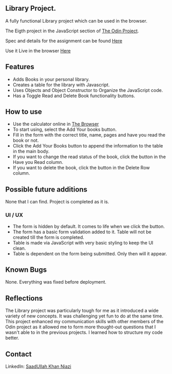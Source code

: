## Library Project.

A fully functional Library project which can be used in the browser.

The Eigth project in the JavaScript section of [The Odin Project](https://www.theodinproject.com/).

Spec and details for the assignment can be found [Here](https://www.theodinproject.com/lessons/node-path-javascript-library)

Use it Live in the browser [Here](https://saadniazifed.github.io/Library-Project/)

## Features

* Adds Books in your personal library.
* Creates a table for the library with Javascript.
* Uses Objects and Object Constructor to Organize the JavaScript code.
* Has a Toggle Read and Delete Book functionality buttons.

## How to use

* Use the calculator online in [The Browser](https://saadniazifed.github.io/Library-Project/)
* To start using, select the Add Your books button.
* Fill in the form with the correct title, name, pages and have you read the book or not.
* Click the Add Your Books button to append the information to the table in the main body.
* If you want to change the read status of the book, click the button in the Have you Read column.
* If you want to delete the book, click the button in the Delete Row column.

## Possible future additions

None that I can find. Project is completed as it is.

### UI / UX
* The form is hidden by default. It comes to life when we click the button.
* The form has a basic form validation added to it. Table will not be created till the form is completed.
* Table is made via JavaScript with very basic styling to keep the UI clean.
* Table is dependent on the form being submitted. Only then will it appear.

## Known Bugs
None. Everything was fixed before deployment.

## Reflections
The Library project was particularly tough for me as it introduced a wide variety of new concepts. It was challenging yet fun to do at the same time. This project enhanced my communication skills with other members of the Odin project as it allowed me to form more thought-out questions that I wasn't able to in the previous projects. I learned how to structure my code better.

## Contact
LinkedIn: <a href="https://www.linkedin.com/in/saadniazifed"> SaadUllah Khan Niazi</a>
